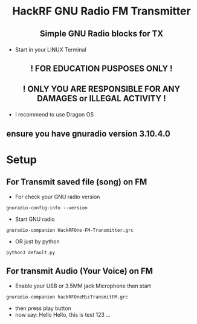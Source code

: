 # <p align="center"><b>HackRF GNU Radio FM Transmitter</b></p>
## <p align="center"><b>Simple GNU Radio blocks for TX</b></p>
- Start in your LINUX Terminal
## <p align="center"><b> ! FOR EDUCATION PUSPOSES ONLY !</b></p>
## <p align="center"><b> ! ONLY YOU ARE RESPONSIBLE FOR ANY DAMAGES or ILLEGAL ACTIVITY !</b></p>
- I recommend to use Dragon OS
## ensure you have gnuradio version 3.10.4.0
# Setup
## For Transmit saved file (song) on FM
- For check your GNU radio version
```
gnuradio-config-info --version
```
- Start GNU radio
```
gnuradio-companion HackRFOne-FM-Transmitter.grc
```
- OR just by python
```
python3 default.py
```
## For transmit Audio (Your Voice) on FM
- Enable your USB or 3.5MM jack Microphone then start
```
gnuradio-companion hackRFOneMicTransmitFM.grc
```
- then press play button
- now say: Hello Hello, this is test 123 ...
